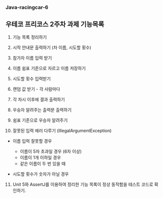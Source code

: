 ### Java-racingcar-6

## 우테코 프리코스 2주차 과제 기능목록

1. 기능 목록 정리하기

2. 시작 안내문 출력하기 (차 이름, 시도할 횟수)

3. 참가자 이름 입력 받기

4. 이름 쉼표 기준으로 자르고 이름 저장하기

5. 시도할 횟수 입력받기

6. 랜덤 값 받기 - 각 사람마다

7. 각 차시 이후에 결과 출력하기

8. 우승자 알려주는 출력문 출력하기

9. 쉼표 기준으로 우승자 알려주기

10. 잘못된 입력 에러 다루기 (IllegalArgumentException)
- 이름 입력 잘못할 경우
  - 이름이 5자 초과일 경우 (6자 이상)
  - 이름이 1개 이하일 경우
  - 같은 이름이 두 번 있을 때

- 시도할 횟수가 숫자가 아닐 경우


11. Unit 5와 AssertJ를 이용하여 정리한 기능 목록이 정상 동작함을 테스트 코드로 확인하기.